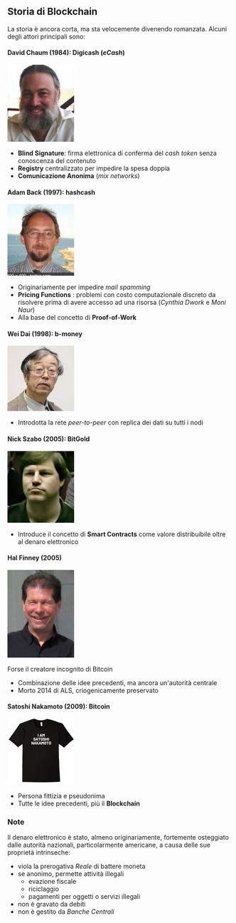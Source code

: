 ## Storia di Blockchain

La storia è ancora corta, ma sta velocemente divenendo romanzata.
Alcuni degli attori principali sono:

#### David Chaum (1984): **Digicash** (_eCash_)

![Chaum](../gitbook/images/e-chaum.png)

* **Blind Signature**: firma elettronica di conferma del _cash token_ senza conoscenza del contenuto
* **Registry** centralizzato per impedire la spesa doppia
* **Comunicazione Anonima** (_mix networks_)

#### Adam Back (1997): **hashcash**

![Back](../gitbook/images/e-back.png)

* Originariamente per impedire _mail spamming_
* **Pricing Functions** : problemi con costo computazionale discreto da risolvere prima di avere accesso ad una risorsa (_Cynthia Dwork_ e _Moni Naur_)
* Alla base del concetto di **Proof-of-Work**

#### Wei Dai (1998): **b-money**

![Wei](../gitbook/images/e-wei.png)

* Introdotta la rete _peer-to-peer_ con replica dei dati su tutti i nodi

#### Nick Szabo (2005): **BitGold**

![Szabo](../gitbook/images/e-szabo.png)

* Introduce il concetto di **Smart Contracts** come valore distribuibile oltre al denaro elettronico

#### Hal Finney (2005) 

![Finney](../gitbook/images/e-finney.png)

Forse il creatore incognito di Bitcoin

* Combinazione delle idee precedenti, ma ancora un'autorità centrale
* Morto 2014 di ALS, criogenicamente preservato

#### Satoshi Nakamoto (2009): **Bitcoin**

![Satoshi](../gitbook/images/e-satoshi.png)

* Persona fittizia e pseudonima
* Tutte le idee precedenti, più il **Blockchain**

### Note

Il denaro elettronico è stato, almeno originariamente, fortemente osteggiato dalle autorità nazionali, particolarmente americane, a causa delle sue proprietà intrinseche:
* viola la prerogativa _Reale_ di battere moneta
* se anonimo, permette attività illegali
    * evazione fiscale
    * riciclaggio
    * pagamenti per oggetti o servizi illegali
* non è gravato da debiti
* non è gestito da _Banche Centrali_
